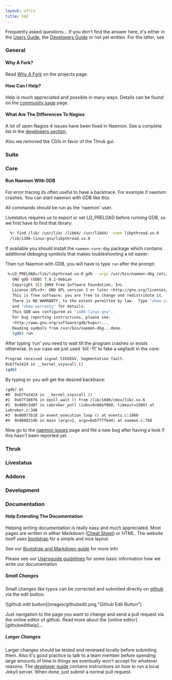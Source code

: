 ```yaml
---
layout: affix
title: FAQ
---
```


Frequently asked questions... If you don't find the answer here, it's either in
the [Users Guide](/documentation/usersguide), the [Developers Guide](/documentation/developer)
or not yet written. For the latter, see [](#)

### General

#### Why A Fork?

Read [Why A Fork](/project.html) on the projects page.


#### How Can I Help?

Help is much appreciated and possible in many ways. Details can be found on
the [community page](/community) page.

#### What Are The Differences To Nagios

A lot of open Nagios 4 issues have been fixed in Naemon. See a complete list
in the [developers section](/documentation/developer/bugs/).

Also we removed the CGIs in favor of the Thruk gui.

### Suite

### Core

#### Run Naemon With GDB

For error tracing its often useful to have a backtrace. For example if naemon
crashes. You can start naemon with GDB like this.

<div class="alert alert-warning"><i class="glyphicon glyphicon-exclamation-sign"></i> All commands should be run as the 'naemon' user.</div>

Livestatus requires us to export or set LD_PRELOAD before running GDB, so we
first have to find that library:

```bash
  %> find /lib/ /usr/lib/ /lib64/ /usr/lib64/ -name libpthread.so.0
  /lib/i386-linux-gnu/libpthread.so.0
```

If available you should install the `naemon-core-dbg` package which
contains additional debuging symbols that makes toubleshooting a lot easier.

Then run Naemon with GDB, you will have to type `run` after the prompt:

```bash
 %>LD_PRELOAD=/lib/libpthread.so.0 gdb --args /usr/bin/naemon-dbg /etc/naemon/naemon.cfg
   GNU gdb (GDB) 7.0.1-debian
   Copyright (C) 2009 Free Software Foundation, Inc.
   License GPLv3+: GNU GPL version 3 or later <http://gnu.org/licenses/gpl.html>
   This is free software: you are free to change and redistribute it.
   There is NO WARRANTY, to the extent permitted by law.  Type "show copying"
   and "show warranty" for details.
   This GDB was configured as "i486-linux-gnu".
   For bug reporting instructions, please see:
   <http://www.gnu.org/software/gdb/bugs/>...
   Reading symbols from /usr/bin/naemon-dbg...done.
   (gdb) run
```

After typing 'run' you need to wait till the program crashes or exists otherwise.
In our case we just used 'kill -11' to fake a segfault in the core:

```bash
Program received signal SIGSEGV, Segmentation fault.
0xb7fe2424 in __kernel_vsyscall ()
(gdb)
```

By typing `bt` you will get the desired backtrace:

```
(gdb) bt
#0  0xb7fe2424 in __kernel_vsyscall ()
#1  0xb7f1b6f6 in epoll_wait () from /lib/i686/cmov/libc.so.6
#2  0x080c3d07 in iobroker_poll (iobs=0x80ef0b0, timeout=1500) at iobroker.c:348
#3  0x08077b18 in event_execution_loop () at events.c:1060
#4  0x080821db in main (argc=2, argv=0xbffff644) at naemon.c:768
```

Now go to the [naemon issues](https://github.com/naemon/naemon/issues) page and file a
new bug after having a look if this hasn't been reported yet.


### Thruk

### Livestatus

### Addons

### Development

### Documentation

#### Help Extending The Documentation

Helping writing documentation is really easy and much appreciated. Most pages
are written in either Markdown ([Cheat Sheet][markdown]) or HTML. The website
itself uses [bootstrap][bootstrap] for a simple and nice layout.

See our [Bootstrap and Markdown guide](/documentation/faq/bootstrap-markdown-guide.html) for more info

Please see our [Usersguide guidelines](/documentation/faq/usersguide-guidelines.html) for some basic information how we write our documentation

##### Small Changes
Small changes like typos can be corrected and submited directly on [github][githubdocs] via the edit button.
<p>![github edit button](images/githubedit.png "Github Edit Button")</p>
Just navigation to the page you want to change and send a pull request via the online editor of github.
Read more about the [online editor][githubedithelp]...


##### Larger Changes
Larger changes should be tested and reviewed locally before submiting them. Also
it's good practice to talk to a team member before spending large amounts of time
in things we eventually won't accept for whatever reasons.
The [developer guide](/documentation/developer/website.html) contains instructions on
how to run a local Jekyll server.
When done, just submit a normal pull request.


[markdown]: https://github.com/adam-p/markdown-here/wiki/Markdown-Cheatsheet
[bootstrap]: http://getbootstrap.com/css/
[githubdocs]: https://github.com/naemon/naemon.github.io/tree/master/documentation
[githubedithelp]: https://github.com/blog/905-edit-like-an-ace
